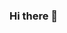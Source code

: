 ### Hi there 👋

<!--
**llywzj/llywzj** is a ✨ _sp[README.md](https://github.com/llywzj/llywzj/files/9482008/README.md)
ecial_ ✨ repository because its `README.md` (this file) appears on your GitHub profile.

Here are some ideas to get you started:

- 🔭 I’m currently working on 锻炼代码能力，试着完成目前遇到的各种任务...
- 🌱 I’m currently learning 学习编程，学习界面编写...
- 👯 I’m looking to collaborate on ...
- 🤔 I’m looking for help with ...
- 💬 Ask me about 任何和编程有关的...
- 📫 How to reach me:电话：18717476039   邮箱：lly142368735@163.com ...
- 😄 Pronouns: 乐观开朗，努力进取，程序媛...
- ⚡ Fun fact: ...
-->
